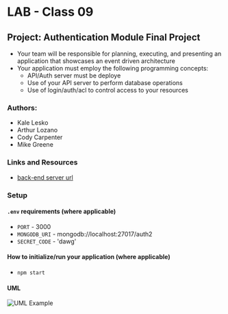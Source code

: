 # LAB - Class 09

## Project: Authentication Module Final Project
- Your team will be responsible for planning, executing, and presenting an application that showcases an event driven architecture
- Your application must employ the following programming concepts:
  - API/Auth server must be deploye
  - Use of your API server to perform database operations
  - Use of login/auth/acl to control access to your resources

### Authors:
- Kale Lesko
- Arthur Lozano
- Cody Carpenter
- Mike Greene

### Links and Resources

- [back-end server url](http://localhost:3000)

### Setup

#### `.env` requirements (where applicable)

- `PORT` - 3000
- `MONGODB_URI` - mongodb://localhost:27017/auth2
- `SECRET_CODE` - 'dawg'

#### How to initialize/run your application (where applicable)

- `npm start`

#### UML

![UML Example](./reference/uml-1.png)
